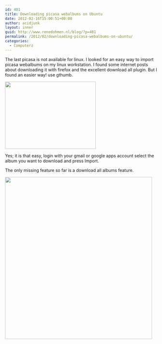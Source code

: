 ```yaml
---
id: 481
title: Downloading picasa webalbums on Ubuntu
date: 2012-02-16T15:00:51+00:00
author: acidjunk
layout: inner
guid: http://www.renedohmen.nl/blog/?p=481
permalink: /2012/02/downloading-picasa-webalbums-on-ubuntu/
categories:
  - Computerz
---
```

The last picasa is not available for linux. I looked for an easy way to import picasa webalbums on my linux workstation. I found some internet posts about downloading it with firefox and the excellent download all plugin. But I found an easier way! use gthumb.

[<img class="alignnone size-medium wp-image-482" title="gthumb picasa import" src="http://www.renedohmen.nl/blog/wp-content/uploads/2012/02/gthumb-picasa-import-300x222.png" alt="" width="300" height="222" srcset="http://www.renedohmen.nl/blog/wp-content/uploads/2012/02/gthumb-picasa-import-300x222.png 300w, http://www.renedohmen.nl/blog/wp-content/uploads/2012/02/gthumb-picasa-import.png 976w" sizes="(max-width: 300px) 100vw, 300px" />](http://www.renedohmen.nl/blog/wp-content/uploads/2012/02/gthumb-picasa-import.png)

Yes; it is that easy, login with your gmail or google apps account select the album you want to download and press Import.

The only missing feature so far is a download all albums feature.

[<img class="alignnone size-full wp-image-483" title="gthumb picasa import2" src="http://www.renedohmen.nl/blog/wp-content/uploads/2012/02/gthumb-picasa-import2.png" alt="" width="486" height="535" />](http://www.renedohmen.nl/blog/wp-content/uploads/2012/02/gthumb-picasa-import2.png)

&nbsp;

&nbsp;